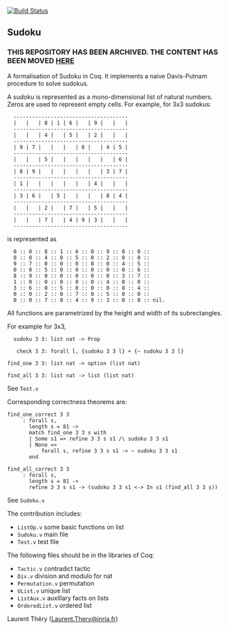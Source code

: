 [![Build Status](https://travis-ci.org/thery/sudoku.svg?branch=master)](https://travis-ci.org/thery/sudoku)

## Sudoku

### THIS REPOSITORY HAS BEEN ARCHIVED. THE CONTENT HAS BEEN MOVED [HERE](https://github.com/coq-community/sudoku)

A formalisation of Sudoku in Coq. It implements a naive
Davis-Putnam procedure to solve sudokus.

A sudoku is represented as a mono-dimensional list of natural
numbers. Zeros are used to represent empty cells. For example,
for 3x3 sudokus:

````
  -------------------------------------
  |   |   | 8 | 1 | 6 |   | 9 |   |   |
  -------------------------------------
  |   |   | 4 |   | 5 |   | 2 |   |   |
  -------------------------------------
  | 9 | 7 |   |   |   | 8 |   | 4 | 5 |
  -------------------------------------
  |   |   | 5 |   |   |   |   |   | 6 |
  -------------------------------------
  | 8 | 9 |   |   |   |   |   | 3 | 7 |
  -------------------------------------
  | 1 |   |   |   |   |   | 4 |   |   |
  -------------------------------------
  | 3 | 6 |   | 5 |   |   |   | 8 | 4 |
  -------------------------------------
  |   |   | 2 |   | 7 |   | 5 |   |   |
  -------------------------------------
  |   |   | 7 |   | 4 | 9 | 3 |   |   |
  -------------------------------------
````

is represented as

````
  0 :: 0 :: 8 :: 1 :: 6 :: 0 :: 9 :: 0 :: 0 ::
  0 :: 0 :: 4 :: 0 :: 5 :: 0 :: 2 :: 0 :: 0 ::
  9 :: 7 :: 0 :: 0 :: 0 :: 8 :: 0 :: 4 :: 5 ::
  0 :: 0 :: 5 :: 0 :: 0 :: 0 :: 0 :: 0 :: 6 ::
  8 :: 9 :: 0 :: 0 :: 0 :: 0 :: 0 :: 3 :: 7 ::
  1 :: 0 :: 0 :: 0 :: 0 :: 0 :: 4 :: 0 :: 0 ::
  3 :: 6 :: 0 :: 5 :: 0 :: 0 :: 0 :: 8 :: 4 ::
  0 :: 0 :: 2 :: 0 :: 7 :: 0 :: 5 :: 0 :: 0 ::
  0 :: 0 :: 7 :: 0 :: 4 :: 9 :: 3 :: 0 :: 0 :: nil.
````

All functions are parametrized by the height and width of
its subrectangles.

For example for 3x3,

````
  sudoku 3 3: list nat -> Prop

   check 3 3: forall l, {sudoku 3 3 l} + {~ sudoku 3 3 l}

find_one 3 3: list nat -> option (list nat)

find_all 3 3: list nat -> list (list nat)
````

See `Test.v`

Corresponding correctness theorems are:

```
find_one_correct 3 3
     : forall s,
       length s = 81 ->
       match find_one 3 3 s with
       | Some s1 => refine 3 3 s s1 /\ sudoku 3 3 s1
       | None =>
           forall s, refine 3 3 s s1 -> ~ sudoku 3 3 s1
       end

find_all_correct 3 3
     : forall s,
       length s = 81 ->
       refine 3 3 s s1 -> (sudoku 3 3 s1 <-> In s1 (find_all 3 3 s))
````
See `Sudoku.v`

The contribution includes:

* `ListOp.v`         some basic functions on list
* `Sudoku.v`         main file
* `Test.v`           test file


The following files should be in the libraries of Coq:

* `Tactic.v`         contradict tactic
* `Div.v`            division and modulo for nat
* `Permutation.v`    permutation
* `UList.v`          unique list
* `ListAux.v`        auxillary facts on lists
* `OrderedList.v`    ordered list


Laurent Théry (Laurent.Thery@inria.fr)
